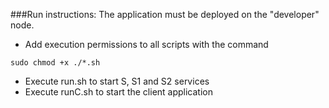 ###Run instructions:
The application must be deployed on the "developer" node.
- Add execution permissions to all scripts with the command
```
sudo chmod +x ./*.sh
```
- Execute run.sh to start S, S1 and S2 services
- Execute runC.sh to start the client application
